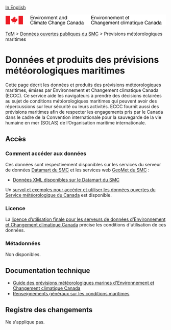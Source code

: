 [In English](readme_marine-weather_en.md)

![ECCC logo](../../img_eccc-logo.png)

[TdM](../../readme_fr.md) > [Données ouvertes publiques du SMC](../readme_fr.md) > Prévisions météorologiques maritimes

# Données et produits des prévisions météorologiques maritimes

Cette page décrit les données et produits des prévisions météorologiques maritimes, émises par Environnement et Changement climatique Canada (ECCC). Ce service aide les navigateurs à prendre des décisions éclairées au sujet de conditions météorologiques maritimes qui peuvent avoir des répercussions sur leur sécurité ou leurs activités. ECCC fournit aussi des prévisions maritimes afin de respecter les engagements pris par le Canada dans le cadre de la Convention internationale pour la sauvegarde de la vie humaine en mer (SOLAS) de l’Organisation maritime internationale.

## Accès

### Comment accéder aux données

Ces données sont respectivement disponibles sur les services du serveur de données [Datamart du SMC](../../msc-datamart/readme_fr.md) et les services web [GeoMet du SMC](../../msc-geomet/readme_fr.md) :

* [Données XML disponibles sur le Datamart du SMC](readme_marine-weather-datamart_fr.md) 

Un [survol et exemples pour accéder et utiliser les données ouvertes du Service météorologique du Canada](../../usage/readme_fr.md) est disponible.

### Licence

La [licence d’utilisation finale pour les serveurs de données d’Environnement et Changement climatique Canada](../../licence/readme_fr.md) précise les conditions d'utilisation de ces données.

### Métadonnées

Non disponibles.

## Documentation technique

* [Guide des prévisions météorologiques marines d'Environnement et Changement climatique Canada](https://www.ec.gc.ca/meteo-weather/default.asp?lang=Fr&n=2EC4EC51-1)
* [Renseignements généraux sur les conditions maritimes](https://www.canada.ca/fr/environnement-changement-climatique/services/renseignements-generaux-conditions-maritimes.html)

## Registre des changements 

Ne s'applique pas.


